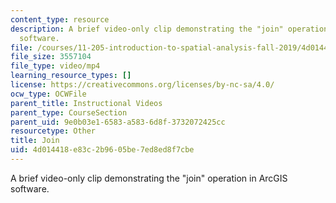 ```yaml
---
content_type: resource
description: A brief video-only clip demonstrating the "join" operation in ArcGIS
  software.
file: /courses/11-205-introduction-to-spatial-analysis-fall-2019/4d014418e83c2b9605be7ed8ed8f7cbe_MIT11_205F19_join.mp4
file_size: 3557104
file_type: video/mp4
learning_resource_types: []
license: https://creativecommons.org/licenses/by-nc-sa/4.0/
ocw_type: OCWFile
parent_title: Instructional Videos
parent_type: CourseSection
parent_uid: 9e0b03e1-6583-a583-6d8f-3732072425cc
resourcetype: Other
title: Join
uid: 4d014418-e83c-2b96-05be-7ed8ed8f7cbe
---
```

A brief video-only clip demonstrating the "join" operation in ArcGIS software.